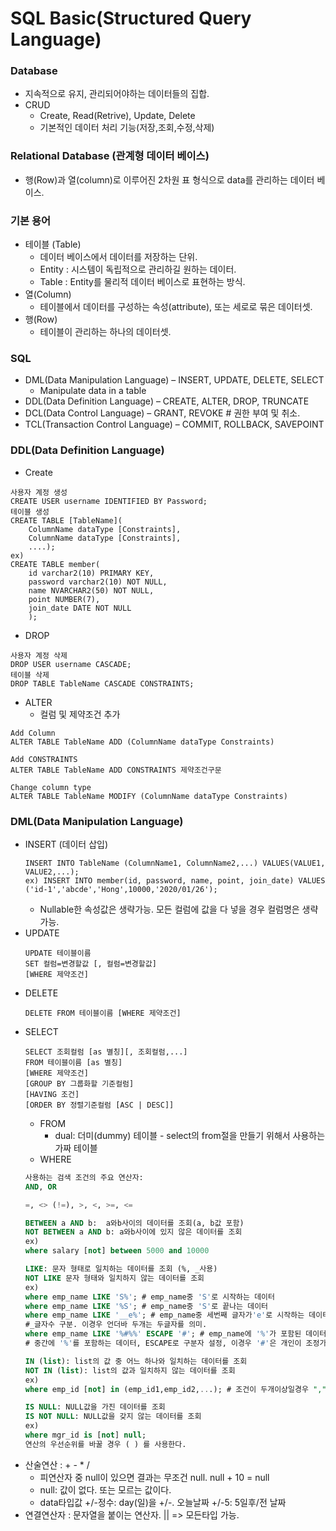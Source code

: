 # SQL Basic(Structured Query Language)
### Database
- 지속적으로 유지, 관리되어야하는 데이터들의 집합.
- CRUD
	- Create, Read(Retrive), Update, Delete
	- 기본적인 데이터 처리 기능(저장,조회,수정,삭제)
### Relational Database (관계형 데이터 베이스)
- 행(Row)과 열(column)로 이루어진 2차원 표 형식으로 data를 관리하는 데이터 베이스.
### 기본 용어
- 테이블 (Table)
	- 데이터 베이스에서 데이터를 저장하는 단위.
	- Entity : 시스템이 독립적으로 관리하길 원하는 데이터.
	- Table : Entity를 물리적 데이터 베이스로 표현하는 방식.
- 열(Column)
	- 테이블에서 데이터를 구성하는 속성(attribute), 또는 세로로 묶은 데이터셋.
- 행(Row)
	- 테이블이 관리하는 하나의 데이터셋.

### SQL
- DML(Data Manipulation Language) – INSERT, UPDATE, DELETE, SELECT
	- Manipulate data in a table
- DDL(Data Definition Language) – CREATE, ALTER, DROP, TRUNCATE
- DCL(Data Control Language) – GRANT, REVOKE # 권한 부여 및 취소.
- TCL(Transaction Control Language) – COMMIT, ROLLBACK, SAVEPOINT

### DDL(Data Definition Language)
- Create 
```
사용자 계정 생성
CREATE USER username IDENTIFIED BY Password;
테이블 생성
CREATE TABLE [TableName](
	ColumnName dataType [Constraints],
	ColumnName dataType [Constraints],
	....);
ex)
CREATE TABLE member(
    id varchar2(10) PRIMARY KEY,
    password varchar2(10) NOT NULL,
    name NVARCHAR2(50) NOT NULL,
    point NUMBER(7),
    join_date DATE NOT NULL    
	);
```
- DROP
```
사용자 계정 삭제
DROP USER username CASCADE;
테이블 삭제
DROP TABLE TableName CASCADE CONSTRAINTS;
```
- ALTER
	- 컬럼 및 제약조건 추가 
```
Add Column
ALTER TABLE TableName ADD (ColumnName dataType Constraints)

Add CONSTRAINTS
ALTER TABLE TableName ADD CONSTRAINTS 제약조건구문

Change column type
ALTER TABLE TableName MODIFY (ColumnName dataType Constraints)
```

### DML(Data Manipulation Language)
- INSERT (데이터 삽입)
	```
	INSERT INTO TableName (ColumnName1, ColumnName2,...) VALUES(VALUE1, VALUE2,...);
	ex) INSERT INTO member(id, password, name, point, join_date) VALUES ('id-1','abcde','Hong',10000,'2020/01/26');
	```
	- Nullable한 속성값은 생략가능. 모든 컬럼에 값을 다 넣을 경우 컬럼명은 생략 가능.	
- UPDATE
	```
	UPDATE 테이블이름
	SET 컬럼=변경할값 [, 컬럼=변경할값]
	[WHERE 제약조건]
	```
- DELETE
	```
	DELETE FROM 테이블이름 [WHERE 제약조건]
	```
- SELECT
	```
	SELECT 조회컬럼 [as 별칭][, 조회컬럼,...]
	FROM 테이블이름 [as 별칭]
	[WHERE 제약조건]
	[GROUP BY 그룹화할 기준컬럼]
	[HAVING 조건]
	[ORDER BY 정렬기준컬럼 [ASC | DESC]]
	```
	- FROM
		- dual: 더미(dummy) 테이블 - select의 from절을 만들기 위해서 사용하는 가짜 테이블
	- WHERE
	```SQL
	사용하는 검색 조건의 주요 연산자: 
	AND, OR
	
	=, <> (!=), >, <, >=, <=
	
	BETWEEN a AND b:  a와b사이의 데이터를 조회(a, b값 포함)
	NOT BETWEEN a AND b: a와b사이에 있지 않은 데이터를 조회
	ex)
	where salary [not] between 5000 and 10000
	
	LIKE: 문자 형태로 일치하는 데이터를 조회 (%, _사용)
	NOT LIKE 문자 형태와 일치하지 않는 데이터를 조회
	ex) 
	where emp_name LIKE 'S%'; # emp_name중 'S'로 시작하는 데이터 
	where emp_name LIKE '%S'; # emp_name중 'S'로 끝나는 데이터
	where emp_name LIKE '__e%'; # emp_name중 세번째 글자가'e'로 시작하는 데이터
	#_글자수 구분. 이경우 언더바 두개는 두글자를 의미.
	where emp_name LIKE '%#%%' ESCAPE '#'; # emp_name에 '%'가 포함된 데이터
	# 중간에 '%'를 포함하는 데이터, ESCAPE로 구분자 설정, 이경우 '#'은 개인이 조정가능.
	
	IN (list): list의 값 중 어느 하나와 일치하는 데이터를 조회
	NOT IN (list): list의 값과 일치하지 않는 데이터를 조회
	ex)
	where emp_id [not] in (emp_id1,emp_id2,...); # 조건이 두개이상일경우 "," 사용
	
	IS NULL: NULL값을 가진 데이터를 조회
	IS NOT NULL: NULL값을 갖지 않는 데이터를 조회
	ex)
	where mgr_id is [not] null;
	연산의 우선순위를 바꿀 경우 ( ) 를 사용한다.
	```
- 산술연산 : + - * /
	- 피연산자 중 null이 있으면 결과는 무조건 null. null + 10 = null
	- null: 값이 없다. 또는 모르는 값이다.
    - data타입값 +/-정수: day(일)을 +/-. 오늘날짜 +/-5: 5일후/전 날짜
- 연결연산자 : 문자열을 붙이는 연산자. || => 모든타입 가능.










